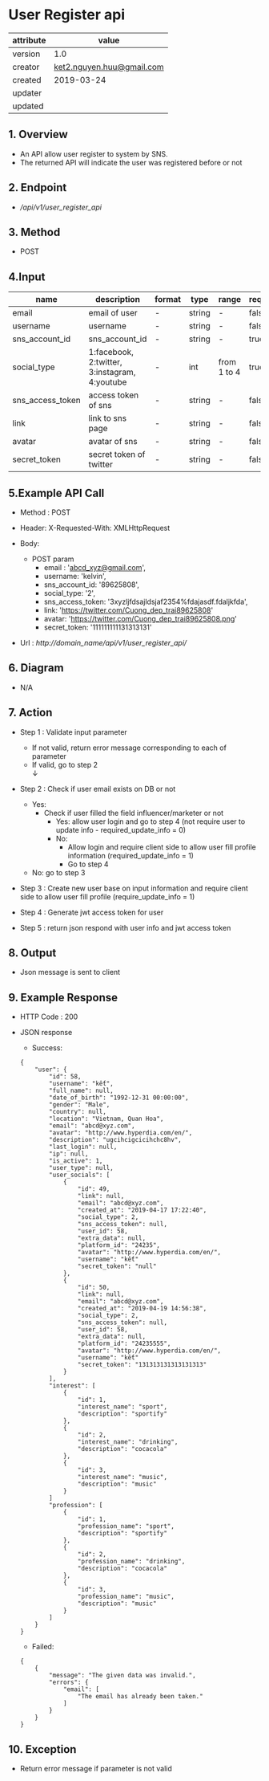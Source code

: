 # User Register api   

| attribute | value |
|-----------|-------|
| version   | 1.0   |
| creator   | ket2.nguyen.huu@gmail.com |
| created   | 2019-03-24 |
| updater   | 
| updated   |  |

## 1. Overview 

- An API allow user register to system by SNS.
- The returned API will indicate the user was registered before or not

## 2. Endpoint

- */api/v1/user_register_api*

## 3. Method

- POST

## 4.Input 

name  | description| format | type | range | required
--- | ---| ---| ---|---|---
email|email of user|-|string|-|false 
username|username|-|string|-|false
sns_account_id|sns_account_id|-|string|-|true
social_type|1:facebook, 2:twitter, 3:instagram, 4:youtube|-|int|from 1 to 4|true
sns_access_token|access token of sns|-|string|-|false
link|link to sns page|-|string|-|false
avatar|avatar of sns|-|string|-|false
secret_token|secret token of twitter|-|string|-|false

## 5.Example API Call

- Method : POST

- Header: X-Requested-With: XMLHttpRequest

- Body: 
    - POST param
        - email : 'abcd_xyz@gmail.com',
        - username: 'kelvin',
        - sns_account_id: '89625808',
        - social_type: '2',
        - sns_access_token: '3xyzljfdsajldsjaf2354%fdajasdf.fdaljkfda',
        - link: 'https://twitter.com/Cuong_dep_trai89625808'
        - avatar: 'https://twitter.com/Cuong_dep_trai89625808.png'
        - secret_token: '111111111131313131'
        
- Url : *http://domain_name/api/v1/user_register_api/*

## 6. Diagram 

- N/A

## 7. Action

- Step 1 : Validate input parameter
    + If not valid, return error message corresponding to each of parameter
    + If valid, go to step 2          
    ↓
    
- Step 2 : Check if user email exists on DB or not
   + Yes: 
        + Check if user filled the field influencer/marketer or not
            + Yes: allow user login and go to step 4 (not require user to update info - required_update_info = 0)
            + No: 
                + Allow login and require client side to allow user fill profile information (required_update_info = 1)
                + Go to step 4 
   + No: go to step 3
 
    
- Step 3 : Create new user base on input information and require client side to allow user fill profile (require_update_info = 1)

- Step 4 : Generate jwt access token for user 

- Step 5 : return json respond with user info and jwt access token

## 8. Output

- Json message is sent to client  

## 9. Example Response 

- HTTP Code : 200

- JSON response 
    
    + Success:
    
    ```
    {
        "user": {
            "id": 58,
            "username": "kết",
            "full_name": null,
            "date_of_birth": "1992-12-31 00:00:00",
            "gender": "Male",
            "country": null,
            "location": "Vietnam, Quan Hoa",
            "email": "abcd@xyz.com",
            "avatar": "http://www.hyperdia.com/en/",
            "description": "ugcihcigcicihchc8hv",
            "last_login": null,
            "ip": null,
            "is_active": 1,
            "user_type": null,
            "user_socials": [
                {
                    "id": 49,
                    "link": null,
                    "email": "abcd@xyz.com",
                    "created_at": "2019-04-17 17:22:40",
                    "social_type": 2,
                    "sns_access_token": null,
                    "user_id": 58,
                    "extra_data": null,
                    "platform_id": "24235",
                    "avatar": "http://www.hyperdia.com/en/",
                    "username": "kết"
                    "secret_token": "null"
                },
                {
                    "id": 50,
                    "link": null,
                    "email": "abcd@xyz.com",
                    "created_at": "2019-04-19 14:56:38",
                    "social_type": 2,
                    "sns_access_token": null,
                    "user_id": 58,
                    "extra_data": null,
                    "platform_id": "24235555",
                    "avatar": "http://www.hyperdia.com/en/",
                    "username": "kết"
                    "secret_token": "131313131313131313"
                }
            ],
            "interest": [
                {
                    "id": 1,
                    "interest_name": "sport",
                    "description": "sportify"
                },
                {
                    "id": 2,
                    "interest_name": "drinking",
                    "description": "cocacola"
                },
                {
                    "id": 3,
                    "interest_name": "music",
                    "description": "music"
                }
            ]
            "profession": [
                {
                    "id": 1,
                    "profession_name": "sport",
                    "description": "sportify"
                },
                {
                    "id": 2,
                    "profession_name": "drinking",
                    "description": "cocacola"
                },
                {
                    "id": 3,
                    "profession_name": "music",
                    "description": "music"
                }
            ]
        }
    }
    ```
    
    + Failed: 
    
    ```
    {
        {
            "message": "The given data was invalid.",
            "errors": {
                "email": [
                    "The email has already been taken."
                ]
            }
        }
    }
    ```

## 10. Exception

- Return error message if parameter is not valid 
